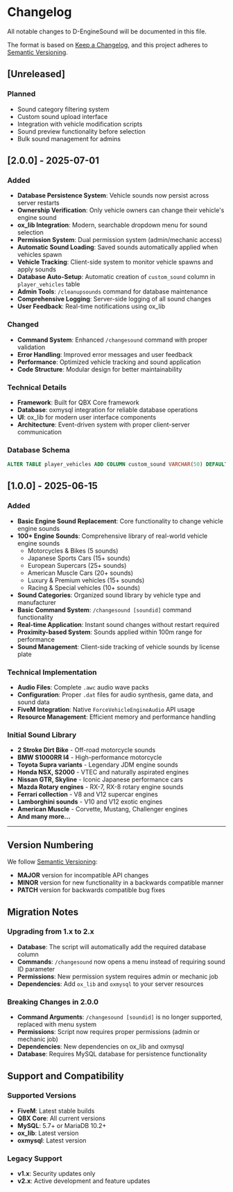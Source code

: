 # Changelog

All notable changes to D-EngineSound will be documented in this file.

The format is based on [Keep a Changelog](https://keepachangelog.com/en/1.0.0/),
and this project adheres to [Semantic Versioning](https://semver.org/spec/v2.0.0.html).

## [Unreleased]

### Planned
- Sound category filtering system
- Custom sound upload interface
- Integration with vehicle modification scripts
- Sound preview functionality before selection
- Bulk sound management for admins

## [2.0.0] - 2025-07-01

### Added
- **Database Persistence System**: Vehicle sounds now persist across server restarts
- **Ownership Verification**: Only vehicle owners can change their vehicle's engine sound
- **ox_lib Integration**: Modern, searchable dropdown menu for sound selection
- **Permission System**: Dual permission system (admin/mechanic access)
- **Automatic Sound Loading**: Saved sounds automatically applied when vehicles spawn
- **Vehicle Tracking**: Client-side system to monitor vehicle spawns and apply sounds
- **Database Auto-Setup**: Automatic creation of `custom_sound` column in `player_vehicles` table
- **Admin Tools**: `/cleanupsounds` command for database maintenance
- **Comprehensive Logging**: Server-side logging of all sound changes
- **User Feedback**: Real-time notifications using ox_lib

### Changed
- **Command System**: Enhanced `/changesound` command with proper validation
- **Error Handling**: Improved error messages and user feedback
- **Performance**: Optimized vehicle tracking and sound application
- **Code Structure**: Modular design for better maintainability

### Technical Details
- **Framework**: Built for QBX Core framework
- **Database**: oxmysql integration for reliable database operations
- **UI**: ox_lib for modern user interface components
- **Architecture**: Event-driven system with proper client-server communication

### Database Schema
```sql
ALTER TABLE player_vehicles ADD COLUMN custom_sound VARCHAR(50) DEFAULT NULL;
```

## [1.0.0] - 2025-06-15

### Added
- **Basic Engine Sound Replacement**: Core functionality to change vehicle engine sounds
- **100+ Engine Sounds**: Comprehensive library of real-world vehicle engine sounds
  - Motorcycles & Bikes (5 sounds)
  - Japanese Sports Cars (15+ sounds)
  - European Supercars (25+ sounds)
  - American Muscle Cars (20+ sounds)
  - Luxury & Premium vehicles (15+ sounds)
  - Racing & Special vehicles (10+ sounds)
- **Sound Categories**: Organized sound library by vehicle type and manufacturer
- **Basic Command System**: `/changesound [soundid]` command functionality
- **Real-time Application**: Instant sound changes without restart required
- **Proximity-based System**: Sounds applied within 100m range for performance
- **Sound Management**: Client-side tracking of vehicle sounds by license plate

### Technical Implementation
- **Audio Files**: Complete `.awc` audio wave packs
- **Configuration**: Proper `.dat` files for audio synthesis, game data, and sound data
- **FiveM Integration**: Native `ForceVehicleEngineAudio` API usage
- **Resource Management**: Efficient memory and performance handling

### Initial Sound Library
- **2 Stroke Dirt Bike** - Off-road motorcycle sounds
- **BMW S1000RR I4** - High-performance motorcycle
- **Toyota Supra variants** - Legendary JDM engine sounds
- **Honda NSX, S2000** - VTEC and naturally aspirated engines
- **Nissan GTR, Skyline** - Iconic Japanese performance cars
- **Mazda Rotary engines** - RX-7, RX-8 rotary engine sounds
- **Ferrari collection** - V8 and V12 supercar engines
- **Lamborghini sounds** - V10 and V12 exotic engines
- **American Muscle** - Corvette, Mustang, Challenger engines
- **And many more...**

---

## Version Numbering

We follow [Semantic Versioning](https://semver.org/):
- **MAJOR** version for incompatible API changes
- **MINOR** version for new functionality in a backwards compatible manner
- **PATCH** version for backwards compatible bug fixes

## Migration Notes

### Upgrading from 1.x to 2.x
- **Database**: The script will automatically add the required database column
- **Commands**: `/changesound` now opens a menu instead of requiring sound ID parameter
- **Permissions**: New permission system requires admin or mechanic job
- **Dependencies**: Add `ox_lib` and `oxmysql` to your server resources

### Breaking Changes in 2.0.0
- **Command Arguments**: `/changesound [soundid]` is no longer supported, replaced with menu system
- **Permissions**: Script now requires proper permissions (admin or mechanic job)
- **Dependencies**: New dependencies on ox_lib and oxmysql
- **Database**: Requires MySQL database for persistence functionality

## Support and Compatibility

### Supported Versions
- **FiveM**: Latest stable builds
- **QBX Core**: All current versions
- **MySQL**: 5.7+ or MariaDB 10.2+
- **ox_lib**: Latest version
- **oxmysql**: Latest version

### Legacy Support
- **v1.x**: Security updates only
- **v2.x**: Active development and feature updates
